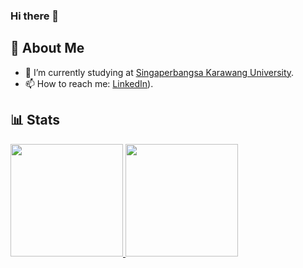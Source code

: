 ### Hi there 👋

<!--
**rolandvincent/rolandvincent** is a ✨ _special_ ✨ repository because its `README.md` (this file) appears on your GitHub profile.

Here are some ideas to get you started:

- 🔭 I’m currently working on ...
- 🌱 I’m currently learning ...
- 👯 I’m looking to collaborate on ...
- 🤔 I’m looking for help with ...
- 💬 Ask me about ...
- 📫 How to reach me: ...
- 😄 Pronouns: ...
- ⚡ Fun fact: ...
-->
## 🚀 About Me
- 🔭 I’m currently studying at [Singaperbangsa Karawang University](https://unsika.ac.id/).
- 📫 How to reach me: [LinkedIn](https://www.linkedin.com/in/roland-vincent-27528b156/)).

## 📊 Stats
<p align="left">
<a href="https://github.com/wahyurhy">
  <img height="180em" src="https://github-readme-stats-eight-theta.vercel.app/api?username=rolandvincent&show_icons=true&theme=algolia&include_all_commits=true&count_private=true"/>
  <img height="180em" src="https://github-readme-stats-eight-theta.vercel.app/api/top-langs/?username=rolandvincent&layout=compact&langs_count=8&theme=algolia"/>
</a>
</p>
